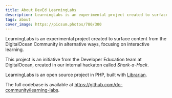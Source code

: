 ```yaml
---
title: About DevEd LearningLabs
description: LearningLabs is an experimental project created to surface content from the DigitalOcean Community in alternative ways, focusing on interactive learning.
tags: about
cover_image: https://picsum.photos/780/300
---
```


LearningLabs is an experimental project created to surface content from the DigitalOcean Community in alternative ways, focusing on interactive learning.

This project is an initiative from the Developer Education team at DigitalOcean, created in our internal hackaton called _Shark-a-Hack_.

LearningLabs is an open source project in PHP, built with [Librarian](https://librarianphp.dev). 

The full codebase is available at https://github.com/do-community/learning-labs.
